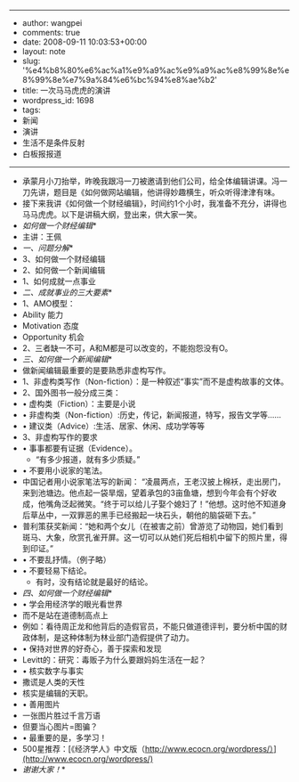 - --
- author: wangpei
- comments: true
- date: 2008-09-11 10:03:53+00:00
- layout: note
- slug: '%e4%b8%80%e6%ac%a1%e9%a9%ac%e9%a9%ac%e8%99%8e%e8%99%8e%e7%9a%84%e6%bc%94%e8%ae%b2'
- title: 一次马马虎虎的演讲
- wordpress_id: 1698
- tags:
- 新闻
- 演讲
- 生活不是条件反射
- 白板报报道
- --
- 承蒙月小刀抬举，昨晚我跟冯一刀被邀请到他们公司，给全体编辑讲课。冯一刀先讲，题目是《如何做网站编辑，他讲得妙趣横生，听众听得津津有味。
- 接下来我讲《如何做一个财经编辑》，时间约1个小时，我准备不充分，讲得也马马虎虎。以下是讲稿大纲，登出来，供大家一笑。
- *如何做一个财经编辑**
- 主讲：王佩
- *一、问题分解**
- 3、如何做一个财经编辑
- 2、如何做一个新闻编辑
- 1、如何成就一点事业
- *二、成就事业的三大要素**
- 1、AMO模型：
- Ability     能力
- Motivation  态度
- Opportunity 机会
- 2、三者缺一不可，A和M都是可以改变的，不能抱怨没有O。
- *三、如何做一个新闻编辑**
- 做新闻编辑最重要的是要熟悉非虚构写作。
- 1、非虚构类写作（Non-fiction）：是一种叙述“事实”而不是虚构故事的文体。     
- 2、国外图书一般分成三类：
- •	虚构类（Fiction）：主要是小说
- •	非虚构类（Non-fiction）:历史，传记，新闻报道，特写，报告文学等……
- •	建议类（Advice）:生活、居家、休闲、成功学等等
- 3、非虚构写作的要求
- •	事事都要有证据（Evidence）。
    - “有多少报道，就有多少质疑。”
- •	不要用小说家的笔法。
- 中国记者用小说家笔法写的新闻：    “凌晨两点，王老汉披上棉袄，走出房门，来到池塘边。他点起一袋旱烟，望着承包的3亩鱼塘，想到今年会有个好收成，他嘴角泛起微笑。“终于可以给儿子娶个媳妇了！”他想。这时他不知道身后草丛中，一双罪恶的黑手已经搬起一块石头，朝他的脑袋砸下去。”
- 普利策获奖新闻：“她和两个女儿（在被害之前）曾游览了动物园，她们看到斑马、大象，欣赏孔雀开屏。这一切可以从她们死后相机中留下的照片里，得到印证。”
- •	不要乱抒情。（例子略）
- •	不要轻易下结论。
    - 有时，没有结论就是最好的结论。
- *四、如何做一个财经编辑**
- •	学会用经济学的眼光看世界
- 而不是站在道德制高点上
- 例如：看待周正龙和他背后的造假官员，不能只做道德评判，要分析中国的财政体制，是这种体制为林业部门造假提供了动力。
- •	保持对世界的好奇心，善于探索和发现
- Levitt的：研究：毒贩子为什么要跟妈妈生活在一起？
- •	核实数字与事实
- 撒谎是人类的天性
- 核实是编辑的天职。
- •	善用图片
- 一张图片胜过千言万语
- 但要当心图片=图骗？
- •	最重要的是，多学习！
- 500星推荐：[《经济学人》中文版（http://www.ecocn.org/wordpress/）](http://www.ecocn.org/wordpress/)
- *谢谢大家！**

